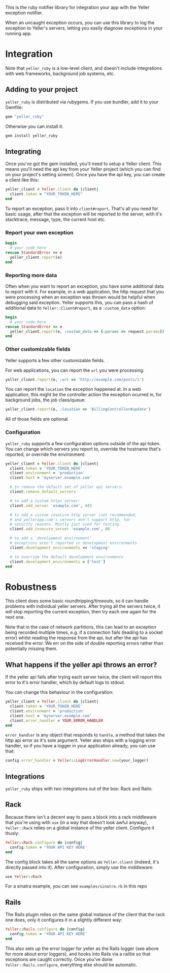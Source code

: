 This is the ruby notifier library for integration your app with the Yeller exception notifier.

When an uncaught exception occurs, you can use this library to log the
exception to Yeller's servers, letting you easily diagnose exceptions in your
running app.

# Integration

Note that `yeller_ruby` is a low-level client, and doesn't include
integrations with web frameworks, background job systems, etc.

## Adding to your project

`yeller_ruby` is distributed via rubygems. If you use bundler, add it to your Gemfile:

```ruby
gem "yeller_ruby"
```

Otherwise you can install it:

```bash
gem install yeller_ruby
```

## Integrating

Once you've got the gem installed, you'll need to setup a Yeller client. This means you'll need the api key from your Yeller project (which you can find on your project's setting screen). Once you have the api key, you can create a client like this:

```ruby
yeller_client = Yeller.client do |client|
  client.token = "YOUR_TOKEN_HERE"
end
```

To report an exception, pass it into `client#report`. That's all you need for
basic usage, after that the exception will be reported to the server, with it's
stacktrace, message, type, the current host etc.

### Report your own exception

```ruby
begin
  # your code here
rescue StandardError => e
  yeller_client.report(e)
end
```

### Reporting more data

Often when you want to report an exception, you have some additional data to
report with it. For example, in a web application, the http request that you
were processing when an exception was thrown would be helpful when debugging
said exception. Yeller supports this, you can pass a hash of additional data to
`Yeller::Client#report`, as a ```:custom_data``` option:

```ruby
begin
  # your code here
rescue StandardError => e
  yeller_client.report(e, :custom_data => {:params => request.params})
end
```

### Other customizable fields

Yeller supports a few other customizable fields.

For web applications, you can report the `url` you were processing:

```ruby
yeller_client.report(e, :url => 'http://example.com/posts/1')
```

You can report the `location` the exception happened at. In a web application,
this might be the controller action the exception ocurred in, for background
jobs, the job class/queue:

```ruby
yeller_client.report(e, :location => 'BillingController#update')
```

All of those fields are optional.

### Configuration

```yeller_ruby``` supports a few configuration options outside of the api token. You can
change which servers you report to, override the hostname that's reported, or
override the environment:

```ruby
yeller_client = Yeller.client do |client|
  client.token = 'YOUR_TOKEN_HERE'
  client.environment = 'production'
  client.host = 'myserver.example.com'

  # to remove the default set of yeller api servers:
  client.remove_default_servers

  # to add a custom https server:
  client.add_server 'example.com', 443

  # to add a custom insecure http server (not recommended,
  # and yellerapp.com's servers don't support http, for
  # security reasons. Mostly just used for testing.
  client.add_insecure_server 'example.com', 80

  # to add a 'development environment'
  # exceptions aren't reported in development environments
  client.development_environments << 'staging'

  # to override the default development environments
  client.development_environments = ['test']
end
```

# Robustness

This client does some basic roundtripping/timeouts, so it can handle problems
with individual yeller servers. After trying all the servers twice, it will
stop reporting the current exception, then try each one again for the next one.

Note that in the case of network partitions, this can lead to an exception
being recorded multiple times, e.g. if a connection fails (leading to a socket
error) whilst reading the response from the api, but after the api has received
the error. We err on the side of double reporting errors rather than
potentially missing them.

## What happens if the yeller api throws an error?

If the yeller api fails after trying each server twice, the client will report
this error to it's error handler, which by default logs to stdout.

You can change this behaviour in the configuration:

```ruby
yeller_client = Yeller.client do |client|
  client.token = 'YOUR_TOKEN_HERE'
  client.environment = 'production'
  client.host = 'myserver.example.com'
  client.error_handler = YOUR_ERROR_HANDLER
end
```

`error_handler` is any object that responds to `handle`, a method that takes the http api error as it's sole argument. Yeller also ships with a logging error handler, so if you have a logger in your application already, you can use that:

```ruby
config.error_handler = Yeller::LogErrorHandler.new(your_logger)
```

## Integrations

`yeller_ruby` ships with two integrations out of the box: Rack and Rails:

## Rack

Because there isn't a decent way to pass a block into a rack middleware that you're using with `use` (in a way that doesn't look awful anyway), `Yeller::Rack` relies on a global instance of the yeller client. Configure it thusly:

```ruby
Yeller::Rack.configure do |config|
  config.token = 'YOUR API KEY HERE'
end
```

The config block takes all the same options as `Yeller.client` (indeed, it's directly passed into it). After configuration, simply use the middleware:

```ruby
use Yeller::Rack
```

For a sinatra example, you can see `examples/sinatra.rb` in this repo

## Rails

The Rails plugin relies on the same global instance of the client that the rack one does, only it configures it in a slightly different way:

```ruby
Yeller::Rails.configure do |config|
  config.token = 'YOUR API KEY HERE'
end
```

This also sets up the error logger for yeller as the Rails logger (see above for more about error loggers), and hooks into Rails via a railtie so that exceptions are caught correctly. Once you've done `Yeller::Rails.configure`, everything else should be automatic.
